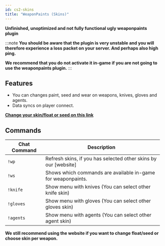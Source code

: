 ```yaml
---
id: cs2-skins
title: "WeaponPaints (Skins)"
---
```


**Unfinished, unoptimized and not fully functional ugly weaponpaints plugin**

:::note
**You should be aware that the plugin is very unstable and you will therefore experience a loss packet on your server. And perhaps also high ping.**
<br />

**We recommend that you do not activate it in-game if you are not going to use the weaponpaints plugin.**
:::

## Features
- You can changes paint, seed and wear on weapons, knives, gloves and agents.
- Data syncs on player connect.

**[Change your skin/float or seed on this link](https://skins.fsho.st)**


## Commands
| Chat Command | Description |
| ------------ | ----------- |
| `!wp`        | Refresh skins, if you has selected other skins by our [website] |
| `!ws`        | Shows which commands are available in-game for weaponpaints. |
| `!knife`     | Show menu with knives (You can select other knife skin) |
| `!gloves`    | Show menu with gloves (You can select other gloves skin) |
| `!agents`    | Show menu with agents (You can select other agent skin) |

**We still recommend using the website if you want to change float/seed or choose skin per weapon.**
